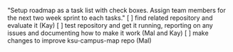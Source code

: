 "Setup roadmap as a task list with check boxes. Assign team members for the next two week sprint to each tasks."
[ ] find related repository and evaluate it (Kay)
[ ] test repository and get it running, reporting on any issues and documenting how to make it work (Mal and Kay)
[ ] make changes to improve ksu-campus-map repo (Mal)
